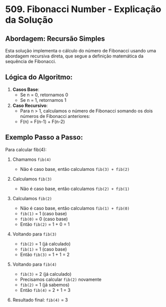 # 509. Fibonacci Number - Explicação da Solução

## Abordagem: Recursão Simples

Esta solução implementa o cálculo do número de Fibonacci usando uma abordagem recursiva direta, que segue a definição matemática da sequência de Fibonacci.

## Lógica do Algoritmo:

1. **Casos Base**:
   - Se n = 0, retornamos 0
   - Se n = 1, retornamos 1
2. **Caso Recursivo**:
   - Para n > 1, calculamos o número de Fibonacci somando os dois números de Fibonacci anteriores:
   - F(n) = F(n-1) + F(n-2)

## Exemplo Passo a Passo:

Para calcular fib(4):

1. Chamamos `fib(4)`
   - Não é caso base, então calculamos `fib(3) + fib(2)`
2. Calculamos `fib(3)`
   - Não é caso base, então calculamos `fib(2) + fib(1)`
3. Calculamos `fib(2)`
   - Não é caso base, então calculamos `fib(1) + fib(0)`
   - `fib(1)` = 1 (caso base)
   - `fib(0)` = 0 (caso base)
   - Então `fib(2)` = 1 + 0 = 1
4. Voltando para `fib(3)`
   - `fib(2)` = 1 (já calculado)
   - `fib(1)` = 1 (caso base)
   - Então `fib(3)` = 1 + 1 = 2
5. Voltando para `fib(4)`

   - `fib(3)` = 2 (já calculado)
   - Precisamos calcular `fib(2)` novamente
   - `fib(2)` = 1 (já sabemos)
   - Então `fib(4)` = 2 + 1 = 3

6. Resultado final: `fib(4)` = 3
